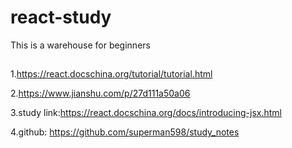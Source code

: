 # react-study
This is a warehouse for beginners

##
1.https://react.docschina.org/tutorial/tutorial.html

2.https://www.jianshu.com/p/27d111a50a06

3.study link:https://react.docschina.org/docs/introducing-jsx.html

4.github: https://github.com/superman598/study_notes
